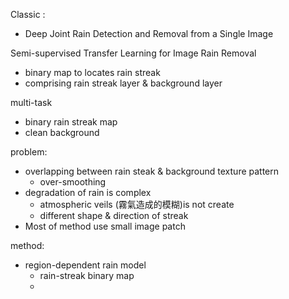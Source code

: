 Classic : 
* Deep Joint Rain Detection and Removal from a Single Image

Semi-supervised Transfer Learning for Image Rain Removal

* binary map to locates rain streak
* comprising rain streak layer & background layer

multi-task
* binary rain streak map
* clean background

problem:
* overlapping between rain steak & background texture pattern
	* over-smoothing
* degradation of rain is complex
	* atmospheric veils (霧氣造成的模糊)is not create
	* different shape & direction of streak
* Most of method use small image patch 

method:
* region-dependent rain model
	* rain-streak binary map
	* 